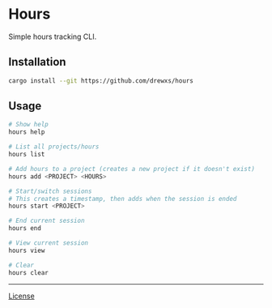 # Hours

Simple hours tracking CLI.

## Installation

```sh
cargo install --git https://github.com/drewxs/hours
```

## Usage

```sh
# Show help
hours help

# List all projects/hours
hours list

# Add hours to a project (creates a new project if it doesn't exist)
hours add <PROJECT> <HOURS>

# Start/switch sessions
# This creates a timestamp, then adds when the session is ended
hours start <PROJECT>

# End current session
hours end

# View current session
hours view

# Clear
hours clear
```

---

[License](https://github.com/drewxs/hours/blob/main/LICENSE)
